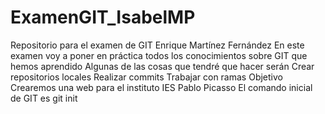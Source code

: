 # ExamenGIT_IsabelMP
Repositorio para el examen de GIT
Enrique Martínez Fernández
En este examen voy a poner en práctica todos los conocimientos sobre GIT que hemos aprendido
Algunas de las cosas que tendré que hacer serán
Crear repositorios locales
Realizar commits
Trabajar con ramas
Objetivo
Crearemos una web para el instituto IES Pablo Picasso
El comando inicial de GIT es 
git init
